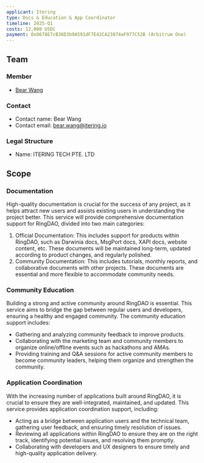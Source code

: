 ```yaml
---
applicant: Itering
type: Docs & Education & App Coordinator
timeline: 2025-Q1
costs: 12,000 USDC
payment: 0x0678E7cB36D3b9A591dF7E42CA23074aF977C52B (Arbitrum One)
---
```


## Team

### Member

- [Bear Wang](https://github.com/boundless-forest)

### Contact

- Contact name: Bear Wang
- Contact email: bear.wang@itering.io

### Legal Structure

- Name: ITERING TECH PTE. LTD

## Scope

### Documentation

High-quality documentation is crucial for the success of any project, as it helps attract new users and assists existing users in understanding the project better. This service will provide comprehensive documentation support for RingDAO, divided into two main categories:

1. Official Documentation: This includes support for products within RingDAO, such as Darwinia docs, MsgPort docs, XAPI docs, website content, etc. These documents will be maintained long-term, updated according to product changes, and regularly polished.
2. Community Documentation: This includes tutorials, monthly reports, and collaborative documents with other projects. These documents are essential and more flexible to accommodate community needs.

### Community Education

Building a strong and active community around RingDAO is essential. This service aims to bridge the gap between regular users and developers, ensuring a healthy and engaged community. The community education support includes:

* Gathering and analyzing community feedback to improve products.
* Collaborating with the marketing team and community members to organize online/offline events such as hackathons and AMAs.
* Providing training and Q&A sessions for active community members to become community leaders, helping them organize and strengthen the community.

### Application Coordination

With the increasing number of applications built around RingDAO, it is crucial to ensure they are well-integrated, maintained, and updated. This service provides application coordination support, including:

* Acting as a bridge between application users and the technical team, gathering user feedback, and ensuring timely resolution of issues.
* Reviewing all applications within RingDAO to ensure they are on the right track, identifying potential issues, and resolving them promptly.
* Collaborating with developers and UX designers to ensure timely and high-quality application delivery.
